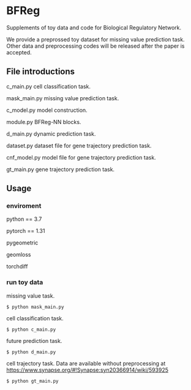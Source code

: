 # BFReg

Supplements of toy data and code for Biological Regulatory Network.

We provide a preprossed toy dataset for missing value prediction task. Other data and preprocessing codes will be released after the paper is accepted.

## File introductions

c_main.py cell classification task.

mask_main.py missing value prediction task.

c_model.py model construction.

module.py BFReg-NN blocks.

d_main.py dynamic prediction task.

dataset.py dataset file for gene trajectory prediction task.

cnf_model.py model file for gene trajectory prediction task.

gt_main.py gene trajectory prediction task.


## Usage

### enviroment
python == 3.7

pytorch == 1.31

pygeometric

geomloss

torchdiff

### run toy data

missing value task.

```
$ python mask_main.py
```

cell classification task.
```
$ python c_main.py
```

future prediction task.
```
$ python d_main.py
```

cell trajectory task. Data are available without preprocessing at https://www.synapse.org/#!Synapse:syn20366914/wiki/593925 
```
$ python gt_main.py
```

